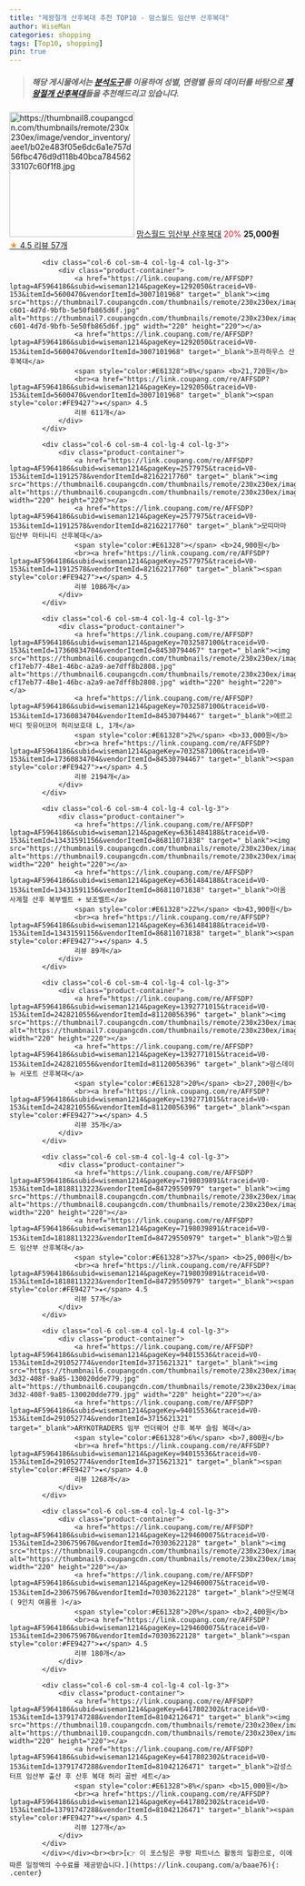 ```yaml
---
title: "제왕절개 산후복대 추천 TOP10 - 맘스월드 임산부 산후복대"
author: WiseMan
categories: shopping
tags: [Top10, shopping]
pin: true
---
```


> ##### 해당 게시물에서는 [**분석도구**](https://itemscout.io/)를 이용하여 **성별**, **연령별** 등의 데이터를 바탕으로 [**제왕절개 산후복대**](https://link.coupang.com/a/baae76)들을 추천해드리고 있습니다.
<div class="container"><div class="row">
            <div class="col-6 col-sm-4 col-lg-4 col-lg-3">
                <div class="product-container">
                    <a href="https://link.coupang.com/re/AFFSDP?lptag=AF5964186&subid=wiseman1214&pageKey=7198039891&traceid=V0-153&itemId=18188113223&vendorItemId=84729550979" target="_blank"><img src="https://thumbnail8.coupangcdn.com/thumbnails/remote/230x230ex/image/vendor_inventory/aee1/b02e483f05e6dc6a1e757d56fbc476d9d118b40bca78456233107c60f1f8.jpg" alt="https://thumbnail8.coupangcdn.com/thumbnails/remote/230x230ex/image/vendor_inventory/aee1/b02e483f05e6dc6a1e757d56fbc476d9d118b40bca78456233107c60f1f8.jpg" width="220" height="220"></a>
                    <a href="https://link.coupang.com/re/AFFSDP?lptag=AF5964186&subid=wiseman1214&pageKey=7198039891&traceid=V0-153&itemId=18188113223&vendorItemId=84729550979" target="_blank">맘스월드 임산부 산후복대</a>
                    <span style="color:#E61328">20%</span> <b>25,000원</b>
                    <br><a href="https://link.coupang.com/re/AFFSDP?lptag=AF5964186&subid=wiseman1214&pageKey=7198039891&traceid=V0-153&itemId=18188113223&vendorItemId=84729550979" target="_blank"><span style="color:#FE9427">★</span> 4.5
                    리뷰 57개</a>
                </div>
            </div>
            
            <div class="col-6 col-sm-4 col-lg-4 col-lg-3">
                <div class="product-container">
                    <a href="https://link.coupang.com/re/AFFSDP?lptag=AF5964186&subid=wiseman1214&pageKey=1292050&traceid=V0-153&itemId=5600470&vendorItemId=3007101968" target="_blank"><img src="https://thumbnail7.coupangcdn.com/thumbnails/remote/230x230ex/image/product/image/vendoritem/2019/04/01/3007101968/763964c8-c601-4d7d-9bfb-5e50fb865d6f.jpg" alt="https://thumbnail7.coupangcdn.com/thumbnails/remote/230x230ex/image/product/image/vendoritem/2019/04/01/3007101968/763964c8-c601-4d7d-9bfb-5e50fb865d6f.jpg" width="220" height="220"></a>
                    <a href="https://link.coupang.com/re/AFFSDP?lptag=AF5964186&subid=wiseman1214&pageKey=1292050&traceid=V0-153&itemId=5600470&vendorItemId=3007101968" target="_blank">프라하우스 산후복대</a>
                    <span style="color:#E61328">8%</span> <b>21,720원</b>
                    <br><a href="https://link.coupang.com/re/AFFSDP?lptag=AF5964186&subid=wiseman1214&pageKey=1292050&traceid=V0-153&itemId=5600470&vendorItemId=3007101968" target="_blank"><span style="color:#FE9427">★</span> 4.5
                    리뷰 611개</a>
                </div>
            </div>
            
            <div class="col-6 col-sm-4 col-lg-4 col-lg-3">
                <div class="product-container">
                    <a href="https://link.coupang.com/re/AFFSDP?lptag=AF5964186&subid=wiseman1214&pageKey=2577975&traceid=V0-153&itemId=11912578&vendorItemId=82162217760" target="_blank"><img src="https://thumbnail6.coupangcdn.com/thumbnails/remote/230x230ex/image/vendor_inventory/84b9/18a40458379d124f9e2fea14bcd0f970f792be3356284a518803cf786502.jpg" alt="https://thumbnail6.coupangcdn.com/thumbnails/remote/230x230ex/image/vendor_inventory/84b9/18a40458379d124f9e2fea14bcd0f970f792be3356284a518803cf786502.jpg" width="220" height="220"></a>
                    <a href="https://link.coupang.com/re/AFFSDP?lptag=AF5964186&subid=wiseman1214&pageKey=2577975&traceid=V0-153&itemId=11912578&vendorItemId=82162217760" target="_blank">모띠마마 임산부 마터니티 산후복대</a>
                    <span style="color:#E61328"></span> <b>24,900원</b>
                    <br><a href="https://link.coupang.com/re/AFFSDP?lptag=AF5964186&subid=wiseman1214&pageKey=2577975&traceid=V0-153&itemId=11912578&vendorItemId=82162217760" target="_blank"><span style="color:#FE9427">★</span> 4.5
                    리뷰 1086개</a>
                </div>
            </div>
            
            <div class="col-6 col-sm-4 col-lg-4 col-lg-3">
                <div class="product-container">
                    <a href="https://link.coupang.com/re/AFFSDP?lptag=AF5964186&subid=wiseman1214&pageKey=7032587100&traceid=V0-153&itemId=17360834704&vendorItemId=84530794467" target="_blank"><img src="https://thumbnail6.coupangcdn.com/thumbnails/remote/230x230ex/image/retail/images/7838098762400851-cf17eb77-48e1-46bc-a2a9-ae7dff8b2808.jpg" alt="https://thumbnail6.coupangcdn.com/thumbnails/remote/230x230ex/image/retail/images/7838098762400851-cf17eb77-48e1-46bc-a2a9-ae7dff8b2808.jpg" width="220" height="220"></a>
                    <a href="https://link.coupang.com/re/AFFSDP?lptag=AF5964186&subid=wiseman1214&pageKey=7032587100&traceid=V0-153&itemId=17360834704&vendorItemId=84530794467" target="_blank">에르고바디 핏유어코어 허리보호대 L, 1개</a>
                    <span style="color:#E61328">2%</span> <b>33,000원</b>
                    <br><a href="https://link.coupang.com/re/AFFSDP?lptag=AF5964186&subid=wiseman1214&pageKey=7032587100&traceid=V0-153&itemId=17360834704&vendorItemId=84530794467" target="_blank"><span style="color:#FE9427">★</span> 4.5
                    리뷰 2194개</a>
                </div>
            </div>
            
            <div class="col-6 col-sm-4 col-lg-4 col-lg-3">
                <div class="product-container">
                    <a href="https://link.coupang.com/re/AFFSDP?lptag=AF5964186&subid=wiseman1214&pageKey=6361484188&traceid=V0-153&itemId=13431591156&vendorItemId=86811071838" target="_blank"><img src="https://thumbnail9.coupangcdn.com/thumbnails/remote/230x230ex/image/vendor_inventory/961c/f0de37b8983d1b190b020415832cb82df90177c181748bac712f3a4862a0.jpg" alt="https://thumbnail9.coupangcdn.com/thumbnails/remote/230x230ex/image/vendor_inventory/961c/f0de37b8983d1b190b020415832cb82df90177c181748bac712f3a4862a0.jpg" width="220" height="220"></a>
                    <a href="https://link.coupang.com/re/AFFSDP?lptag=AF5964186&subid=wiseman1214&pageKey=6361484188&traceid=V0-153&itemId=13431591156&vendorItemId=86811071838" target="_blank">아옴 사계절 산후 복부벨트 + 보조벨트</a>
                    <span style="color:#E61328">22%</span> <b>43,900원</b>
                    <br><a href="https://link.coupang.com/re/AFFSDP?lptag=AF5964186&subid=wiseman1214&pageKey=6361484188&traceid=V0-153&itemId=13431591156&vendorItemId=86811071838" target="_blank"><span style="color:#FE9427">★</span> 4.5
                    리뷰 89개</a>
                </div>
            </div>
            
            <div class="col-6 col-sm-4 col-lg-4 col-lg-3">
                <div class="product-container">
                    <a href="https://link.coupang.com/re/AFFSDP?lptag=AF5964186&subid=wiseman1214&pageKey=1392771015&traceid=V0-153&itemId=2428210556&vendorItemId=81120056396" target="_blank"><img src="https://thumbnail7.coupangcdn.com/thumbnails/remote/230x230ex/image/vendor_inventory/709f/16d19dc21b6293a34a9129c45247ab6d0ea66f2ca935c523d5bd6c33cd8d.jpg" alt="https://thumbnail7.coupangcdn.com/thumbnails/remote/230x230ex/image/vendor_inventory/709f/16d19dc21b6293a34a9129c45247ab6d0ea66f2ca935c523d5bd6c33cd8d.jpg" width="220" height="220"></a>
                    <a href="https://link.coupang.com/re/AFFSDP?lptag=AF5964186&subid=wiseman1214&pageKey=1392771015&traceid=V0-153&itemId=2428210556&vendorItemId=81120056396" target="_blank">맘스데이 뉴 서포트 산후복대</a>
                    <span style="color:#E61328">20%</span> <b>27,200원</b>
                    <br><a href="https://link.coupang.com/re/AFFSDP?lptag=AF5964186&subid=wiseman1214&pageKey=1392771015&traceid=V0-153&itemId=2428210556&vendorItemId=81120056396" target="_blank"><span style="color:#FE9427">★</span> 4.5
                    리뷰 35개</a>
                </div>
            </div>
            
            <div class="col-6 col-sm-4 col-lg-4 col-lg-3">
                <div class="product-container">
                    <a href="https://link.coupang.com/re/AFFSDP?lptag=AF5964186&subid=wiseman1214&pageKey=7198039891&traceid=V0-153&itemId=18188113223&vendorItemId=84729550979" target="_blank"><img src="https://thumbnail8.coupangcdn.com/thumbnails/remote/230x230ex/image/vendor_inventory/aee1/b02e483f05e6dc6a1e757d56fbc476d9d118b40bca78456233107c60f1f8.jpg" alt="https://thumbnail8.coupangcdn.com/thumbnails/remote/230x230ex/image/vendor_inventory/aee1/b02e483f05e6dc6a1e757d56fbc476d9d118b40bca78456233107c60f1f8.jpg" width="220" height="220"></a>
                    <a href="https://link.coupang.com/re/AFFSDP?lptag=AF5964186&subid=wiseman1214&pageKey=7198039891&traceid=V0-153&itemId=18188113223&vendorItemId=84729550979" target="_blank">맘스월드 임산부 산후복대</a>
                    <span style="color:#E61328">37%</span> <b>25,000원</b>
                    <br><a href="https://link.coupang.com/re/AFFSDP?lptag=AF5964186&subid=wiseman1214&pageKey=7198039891&traceid=V0-153&itemId=18188113223&vendorItemId=84729550979" target="_blank"><span style="color:#FE9427">★</span> 4.5
                    리뷰 57개</a>
                </div>
            </div>
            
            <div class="col-6 col-sm-4 col-lg-4 col-lg-3">
                <div class="product-container">
                    <a href="https://link.coupang.com/re/AFFSDP?lptag=AF5964186&subid=wiseman1214&pageKey=94015536&traceid=V0-153&itemId=291052774&vendorItemId=3715621321" target="_blank"><img src="https://thumbnail6.coupangcdn.com/thumbnails/remote/230x230ex/image/retail/images/2018/05/23/10/9/bfb7bca5-3d32-408f-9a85-130020dde779.jpg" alt="https://thumbnail6.coupangcdn.com/thumbnails/remote/230x230ex/image/retail/images/2018/05/23/10/9/bfb7bca5-3d32-408f-9a85-130020dde779.jpg" width="220" height="220"></a>
                    <a href="https://link.coupang.com/re/AFFSDP?lptag=AF5964186&subid=wiseman1214&pageKey=94015536&traceid=V0-153&itemId=291052774&vendorItemId=3715621321" target="_blank">ARYKOTRADERS 임부 언더웨어 산후 복부 슬림 복대</a>
                    <span style="color:#E61328">6%</span> <b>7,800원</b>
                    <br><a href="https://link.coupang.com/re/AFFSDP?lptag=AF5964186&subid=wiseman1214&pageKey=94015536&traceid=V0-153&itemId=291052774&vendorItemId=3715621321" target="_blank"><span style="color:#FE9427">★</span> 4.0
                    리뷰 1268개</a>
                </div>
            </div>
            
            <div class="col-6 col-sm-4 col-lg-4 col-lg-3">
                <div class="product-container">
                    <a href="https://link.coupang.com/re/AFFSDP?lptag=AF5964186&subid=wiseman1214&pageKey=1294600075&traceid=V0-153&itemId=2306759670&vendorItemId=70303622128" target="_blank"><img src="https://thumbnail9.coupangcdn.com/thumbnails/remote/230x230ex/image/vendor_inventory/8c2a/63ab0639a5506d8523af0c3a1d2646ecbf53cb1c94a61906d7a7365d2f8e.jpg" alt="https://thumbnail9.coupangcdn.com/thumbnails/remote/230x230ex/image/vendor_inventory/8c2a/63ab0639a5506d8523af0c3a1d2646ecbf53cb1c94a61906d7a7365d2f8e.jpg" width="220" height="220"></a>
                    <a href="https://link.coupang.com/re/AFFSDP?lptag=AF5964186&subid=wiseman1214&pageKey=1294600075&traceid=V0-153&itemId=2306759670&vendorItemId=70303622128" target="_blank">산모복대 ( 9인치 여름용 )</a>
                    <span style="color:#E61328">20%</span> <b>2,400원</b>
                    <br><a href="https://link.coupang.com/re/AFFSDP?lptag=AF5964186&subid=wiseman1214&pageKey=1294600075&traceid=V0-153&itemId=2306759670&vendorItemId=70303622128" target="_blank"><span style="color:#FE9427">★</span> 4.5
                    리뷰 180개</a>
                </div>
            </div>
            
            <div class="col-6 col-sm-4 col-lg-4 col-lg-3">
                <div class="product-container">
                    <a href="https://link.coupang.com/re/AFFSDP?lptag=AF5964186&subid=wiseman1214&pageKey=6417802302&traceid=V0-153&itemId=13791747288&vendorItemId=81042126471" target="_blank"><img src="https://thumbnail10.coupangcdn.com/thumbnails/remote/230x230ex/image/vendor_inventory/b67b/d884acbf6c04f3f6894511f51f664f5ce23f554cda4b98865766a4c16eb2.JPG" alt="https://thumbnail10.coupangcdn.com/thumbnails/remote/230x230ex/image/vendor_inventory/b67b/d884acbf6c04f3f6894511f51f664f5ce23f554cda4b98865766a4c16eb2.JPG" width="220" height="220"></a>
                    <a href="https://link.coupang.com/re/AFFSDP?lptag=AF5964186&subid=wiseman1214&pageKey=6417802302&traceid=V0-153&itemId=13791747288&vendorItemId=81042126471" target="_blank">감성스터프 임산부 출산 후 산후 복대 허리 골반 세트</a>
                    <span style="color:#E61328">8%</span> <b>15,000원</b>
                    <br><a href="https://link.coupang.com/re/AFFSDP?lptag=AF5964186&subid=wiseman1214&pageKey=6417802302&traceid=V0-153&itemId=13791747288&vendorItemId=81042126471" target="_blank"><span style="color:#FE9427">★</span> 4.5
                    리뷰 127개</a>
                </div>
            </div>
            </div></div><br><br>[👉 이 포스팅은 쿠팡 파트너스 활동의 일환으로, 이에 따른 일정액의 수수료를 제공받습니다.](https://link.coupang.com/a/baae76){: .center}